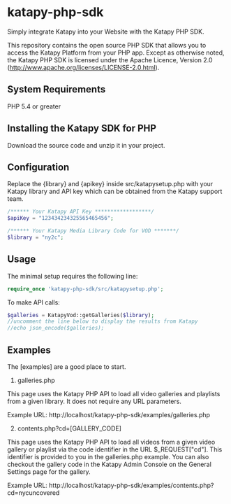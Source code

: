 # katapy-php-sdk
Simply integrate Katapy into your Website with the Katapy PHP SDK.

This repository contains the open source PHP SDK that allows you to access the Katapy Platform from your PHP app. Except as otherwise noted,
the Katapy PHP SDK is licensed under the Apache Licence, Version 2.0
(http://www.apache.org/licenses/LICENSE-2.0.html).


System Requirements
-------------------
PHP 5.4 or greater


Installing the Katapy SDK for PHP
---------------------------------
Download the source code and unzip it in your project.


Configuration
-------------
Replace the {library} and {apikey} inside src/katapysetup.php with your Katapy library and API key which can be obtained from the Katapy support team.
```php
/****** Your Katapy API Key ******************/
$apiKey = "123434234325565465456";

/****** Your Katapy Media Library Code for VOD *******/
$library = "ny2c";
```

Usage
-----
The minimal setup requires the following line:

```php
require_once 'katapy-php-sdk/src/katapysetup.php';
```

To make API calls:
```php
$galleries = KatapyVod::getGalleries($library);
//uncomment the line below to display the results from Katapy
//echo json_encode($galleries);
```

Examples
-----
The [examples] are a good place to start.

1) galleries.php 

This page uses the Katapy PHP API to load all video galleries and playlists from a given library.
It does not require any URL parameters.

Example URL: http://localhost/katapy-php-sdk/examples/galleries.php

2) contents.php?cd=[GALLERY_CODE]

This page uses the Katapy PHP API to load all videos from a given video gallery or playlist via the code identifier in the URL $_REQUEST["cd"].
This identifier is provided to you in the galleries.php example. You can also checkout the gallery code in the Katapy Admin Console on the General Settings page for the gallery.

Example URL: http://localhost/katapy-php-sdk/examples/contents.php?cd=nycuncovered


